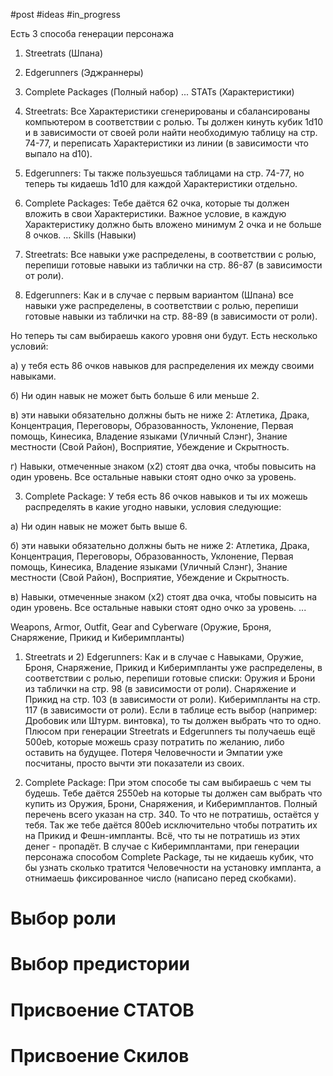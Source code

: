 #post #ideas #in_progress

Есть 3 способа генерации персонажа
1) Streetrats (Шпана)
2) Edgerunners (Эджраннеры)
3) Complete Packages (Полный набор)
...
STATs (Характеристики) 

1) Streetrats:
Все Характеристики сгенерированы и сбалансированы компьютером в соответствии с ролью. Ты должен кинуть кубик 1d10 и в зависимости от своей роли найти необходимую таблицу на стр. 74-77, и переписать Характеристики из линии (в зависимости что выпало на d10).

2) Edgerunners:
Ты также пользуешься таблицами на стр. 74-77, но теперь ты кидаешь 1d10 для каждой Характеристики отдельно.

3) Complete Packages:
Тебе даётся 62 очка, которые ты должен вложить в свои Характеристики. Важное условие, в каждую Характеристику должно быть вложено минимум 2 очка и не больше 8 очков.
...
Skills (Навыки) 

1) Streetrats:
Все навыки уже распределены, в соответствии с ролью, перепиши готовые навыки из таблички на стр. 86-87 (в зависимости от роли).

2) Edgerunners:
Как и в случае с первым вариантом (Шпана) все навыки уже распределены, в соответствии с ролью, перепиши готовые навыки из таблички на стр. 88-89 (в зависимости от роли).

Но теперь ты сам выбираешь какого уровня они будут. Есть несколько условий:

а) у тебя есть 86 очков навыков для распределения их между своими навыками.

б) Ни один навык не может быть больше 6 или меньше 2.

в) эти навыки обязательно должны быть не ниже 2: Атлетика, Драка, Концентрация, Переговоры, Образованность, Уклонение, Первая помощь, Кинесика, Владение языками (Уличный Слэнг), Знание местности (Свой Район), Восприятие, Убеждение и Скрытность.

г) Навыки, отмеченные знаком (x2) стоят два очка, чтобы повысить на один уровень. Все остальные навыки стоят одно очко за уровень.

3) Complete Package:
У тебя есть 86 очков навыков и ты их можешь распределять в какие угодно навыки, условия следующие:

а) Ни один навык не может быть выше 6.

б) эти навыки обязательно должны быть не ниже 2: Атлетика, Драка, Концентрация, Переговоры, Образованность, Уклонение, Первая помощь, Кинесика, Владение языками (Уличный Слэнг), Знание местности (Свой Район), Восприятие, Убеждение и Скрытность.

в) Навыки, отмеченные знаком (x2) стоят два очка, чтобы повысить на один уровень. Все остальные навыки стоят одно очко за уровень.
...

Weapons, Armor, Outfit, Gear and Cyberware (Оружие, Броня, Снаряжение, Прикид и Киберимпланты)

1) Streetrats и 2) Edgerunners:
Как и в случае с Навыками, Оружие, Броня, Снаряжение, Прикид и Киберимпланты уже распределены, в соответствии с ролью, перепиши готовые списки: 
Оружия и Брони из таблички на стр. 98 (в зависимости от роли). 
Снаряжение и Прикид на стр. 103 (в зависимости от роли). 
Киберимпланты на стр. 117 (в зависимости от роли). 
Если в таблице есть выбор (например: Дробовик или Штурм. винтовка), то ты должен выбрать что то одно. Плюсом при генерации Streetrats и Edgerunners ты получаешь ещё 500eb, которые можешь сразу потратить по желанию, либо оставить на будущее. 
Потеря Человечности и Эмпатии уже посчитаны, просто вычти эти показатели из своих.

3) Complete Package:
При этом способе ты сам выбираешь с чем ты будешь. Тебе даётся 2550eb на которые ты должен сам выбрать что купить из  Оружия, Брони, Снаряжения, и Киберимплантов. Полный перечень всего указан на стр. 340. То что не потратишь, остаётся у тебя.
Так же тебе даётся 800eb исключительно чтобы потратить их на Прикид и Фешн-импланты. Всё, что ты не потратишь из этих денег - пропадёт.
В случае с Киберимплантами, при генерации персонажа способом Complete Package, ты не кидаешь кубик, что бы узнать сколько тратится Человечности на установку импланта, а отнимаешь фиксированное число (написано перед скобками).

# Выбор роли

# Выбор предистории

# Присвоение CТАТОВ

# Присвоение Скилов

 